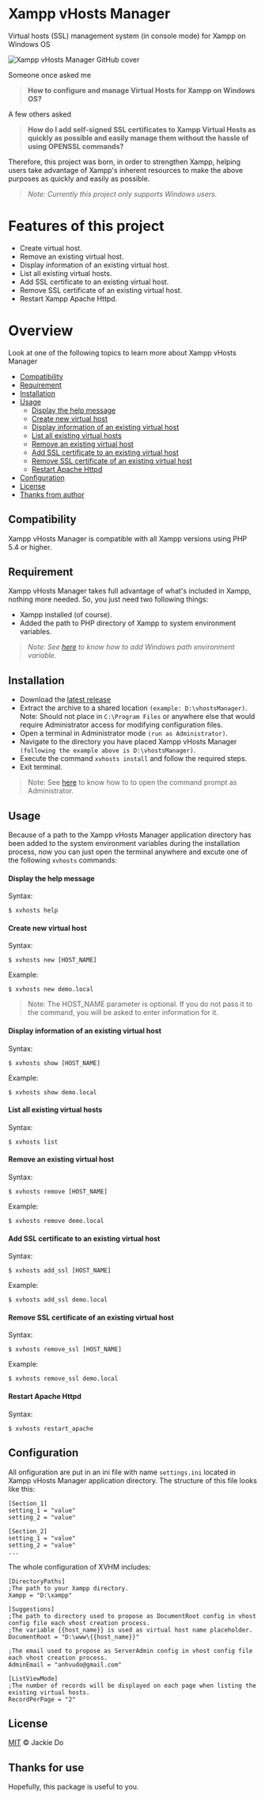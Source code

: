 # Xampp vHosts Manager
Virtual hosts (SSL) management system (in console mode) for Xampp on Windows OS

![Xampp vHosts Manager GitHub cover](https://user-images.githubusercontent.com/9862115/70820328-f78de800-1e0a-11ea-894a-b7021942c158.jpg)

Someone once asked me

> **How to configure and manage Virtual Hosts for Xampp on Windows OS?**

A few others asked

> **How do I add self-signed SSL certificates to Xampp Virtual Hosts as quickly as possible and easily manage them without the hassle of using OPENSSL commands?**

Therefore, this project was born, in order to strengthen Xampp, helping users take advantage of Xampp's inherent resources to make the above purposes as quickly and easily as possible.

> _Note: Currently this project only supports Windows users._

# Features of this project
* Create virtual host.
* Remove an existing virtual host.
* Display information of an existing virtual host.
* List all existing virtual hosts.
* Add SSL certificate to an existing virtual host.
* Remove SSL certificate of an existing virtual host.
* Restart Xampp Apache Httpd.

# Overview
Look at one of the following topics to learn more about Xampp vHosts Manager

* [Compatibility](#compatibility)
* [Requirement](#requirement)
* [Installation](#installation)
* [Usage](#usage)
    - [Display the help message](#display-the-help-message)
    - [Create new virtual host](#create-new-virtual-host)
    - [Display information of an existing virtual host](#display-information-of-an-existing-virtual-host)
    - [List all existing virtual hosts](#list-all-existing-virtual-hosts)
    - [Remove an existing virtual host](#remove-an-existing-virtual-host)
    - [Add SSL certificate to an existing virtual host](#add-ssl-certificate-to-an-existing-virtual-host)
    - [Remove SSL certificate of an existing virtual host](#remove-ssl-certificate-of-an-existing-virtual-host)
    - [Restart Apache Httpd](#restart-apache-httpd)
* [Configuration](#configuration)
* [License](#license)
* [Thanks from author](#thanks-for-use)

## Compatibility
Xampp vHosts Manager is compatible with all Xampp versions using PHP 5.4 or higher.

## Requirement
Xampp vHosts Manager takes full advantage of what's included in Xampp, nothing more needed. So, you just need two following things:

* Xampp installed (of course).
* Added the path to PHP directory of Xampp to system environment variables.

> _Note: See [here](https://helpdeskgeek.com/windows-10/add-windows-path-environment-variable/) to know how to add Windows path environment variable._

## Installation
* Download the [latest release](https://github.com/JackieDo/Xampp-vHosts-Manager/releases/latest)
* Extract the archive to a shared location `(example: D:\vhostsManager)`. Note: Should not place in `C:\Program Files` or anywhere else that would require Administrator access for modifying configuration files.
* Open a terminal in Administrator mode `(run as Administrator)`.
* Navigate to the directory you have placed Xampp vHosts Manager `(following the example above is D:\vhostsManager)`.
* Execute the command `xvhosts install` and follow the required steps.
* Exit terminal.

> Note: See [here](https://www.howtogeek.com/194041/how-to-open-the-command-prompt-as-administrator-in-windows-8.1/) to know how to to open the command prompt as Administrator.

## Usage
Because of a path to the Xampp vHosts Manager application directory has been added to the system environment variables during the installation process, now you can just open the terminal anywhere and excute one of the following `xvhosts` commands:

#### Display the help message

Syntax:
```
$ xvhosts help
```

#### Create new virtual host

Syntax:
```
$ xvhosts new [HOST_NAME]
```

Example:
```
$ xvhosts new demo.local
```

> Note: The HOST_NAME parameter is optional. If you do not pass it to the command, you will be asked to enter information for it.

#### Display information of an existing virtual host

Syntax:
```
$ xvhosts show [HOST_NAME]
```

Example:
```
$ xvhosts show demo.local
```

#### List all existing virtual hosts

Syntax:
```
$ xvhosts list
```

#### Remove an existing virtual host

Syntax:
```
$ xvhosts remove [HOST_NAME]
```

Example:
```
$ xvhosts remove demo.local
```

#### Add SSL certificate to an existing virtual host

Syntax:
```
$ xvhosts add_ssl [HOST_NAME]
```

Example:
```
$ xvhosts add_ssl demo.local
```

#### Remove SSL certificate of an existing virtual host

Syntax:
```
$ xvhosts remove_ssl [HOST_NAME]
```

Example:
```
$ xvhosts remove_ssl demo.local
```

#### Restart Apache Httpd

Syntax:
```
$ xvhosts restart_apache
```

## Configuration
All onfiguration are put in an ini file with name `settings.ini` located in Xampp vHosts Manager application directory. The structure of this file looks like this:

```
[Section_1]
setting_1 = "value"
setting_2 = "value"

[Section_2]
setting_1 = "value"
setting_2 = "value"
...
```

The whole configuration of XVHM includes:
```
[DirectoryPaths]
;The path to your Xampp directory.
Xampp = "D:\xampp"

[Suggestions]
;The path to directory used to propose as DocumentRoot config in vhost config file each vhost creation process.
;The variable {{host_name}} is used as virtual host name placeholder.
DocumentRoot = "D:\www\{{host_name}}"

;The email used to propose as ServerAdmin config in vhost config file each vhost creation process.
AdminEmail = "anhvudo@gmail.com"

[ListViewMode]
;The number of records will be displayed on each page when listing the existing virtual hosts.
RecordPerPage = "2"

```

## License
[MIT](LICENSE) © Jackie Do

## Thanks for use
Hopefully, this package is useful to you.
